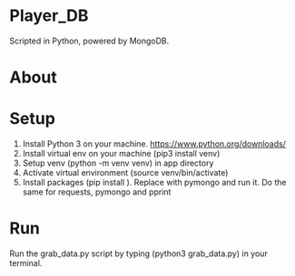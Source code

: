 # Player_DB

Scripted in Python, powered by MongoDB.

# About


# Setup

1. Install Python 3 on your machine. https://www.python.org/downloads/
2. Install virtual env on your machine (pip3 install venv)
3. Setup venv (python -m venv venv) in app directory
4. Activate virtual environment (source venv/bin/activate)
5. Install packages (pip install <package>). Replace <package> with pymongo and run it. Do the same for requests, pymongo and pprint
  
 # Run
 Run the grab_data.py script by typing (python3 grab_data.py) in your terminal.  
 
